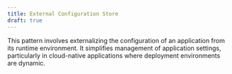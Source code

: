 ```yaml
---
title: External Configuration Store
draft: true
---
```


This pattern involves externalizing the configuration of an application from its runtime environment. It simplifies management of application settings, particularly in cloud-native applications where deployment environments are dynamic.

<!--more-->